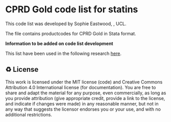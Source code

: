 # CPRD Gold code list for statins

This code list was developed by Sophie Eastwood, , UCL.

The file contains productcodes for CPRD Gold in Stata format. 

**Information to be added on code list development**

This list have been used in the following research [here](https://journals.plos.org/plosmedicine/article?id=10.1371/journal.pmed.1003672). 

♻️ License
---

This work is licensed under the MIT license (code) and Creative Commons Attribution 4.0 International license (for documentation).
You are free to share and adapt the material for any purpose, even commercially,
as long as you provide attribution (give appropriate credit, provide a link to the license,
and indicate if changes were made) in any reasonable manner, but not in any way that suggests the
licensor endorses you or your use, and with no additional restrictions.

